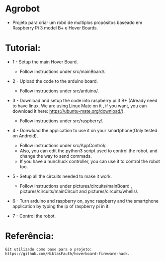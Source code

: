 # Agrobot
  * Projeto para criar um robô de multiplos propósitos baseado em Raspberry Pi 3 model B+ e Hover Boards.

# Tutorial:
   
   * 1 - Setup the main Hover Board.
   
      * Follow instructions under src/mainBoard/.
      
   * 2 - Upload the code to the arduino board.
   
      * Follow instructions under src/arduino/.
   
   * 3 - Download and setup the code into raspberry pi 3 B+ (Already need to have linux. We are using Linux Mate on it
        , if you want, you can download it here: https://ubuntu-mate.org/download/).
        
        * Follow instructions under src/raspberry/.
        
   * 4 - Donwload the application to use it on your smartphone(Only tested on Android).
   
      * Follow instructions under src/AppControl/.
      * Also, you can edit the python3 script used to control the robot, and change the way to send commads.
      * If you have a nunchuck controller, you can use it to control the robot too.
      
   * 5 - Setup all the circuits needed to make it work.
   
      * Follow instructions under pictures/circuits/mainBoard , pictures/circuits/mainCircuit and
        pictures/circuits/whells/.

   * 6 - Turn arduino and raspberry on, sync raspberry and the smartphone application by typing the ip of raspberry pi in it.
   
   * 7 - Control the robot.
   
   # Referência:
   
    Git utilizado como base para o projeto: https://github.com/NiklasFauth/hoverboard-firmware-hack.
